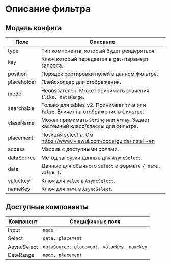 # Описание фильтра

## Модель конфига

| Поле        | Описание                                                                         |
| ----------- | -------------------------------------------------------------------------------- |
| type        | Тип компонента, который будет рендериться.                                       |
| key         | Ключ который передается в get-парамерт запроса.                                  |
| position    | Порядок сортировки полей в данном фильтре.                                       |
| placeholder | Плейсхолдер для отображения.                                                     |
| mode        | Необязателен. Может принимать значения: `ilike, dateRange`.                      |
| searchable  | Только для tables_v2. Принимает `true` или ` false`. Влияет на отображение в фильтре.|
| className   | Может примимать `String` или `Array`. Задает кастомный класс/классы для фильтра. |
| placement   | Позиция select'a. См https://www.iviewui.com/docs/guide/install-en               |
| access      | Массив с доступными ролями.                                                      |
| dataSource  | Метод загрузки данные для `AsyncSelect`.                                         |
| data        | Данные для обычного `Select` в формате `{ name, value }`.                        |
| valueKey    | Ключ для `value` в `AsyncSelect`.                                                |
| nameKey     | Ключ для `name` в `AsyncSelect`.                                                 |

## Доступные компоненты

| Компонент   | Спицифичные поля                           |
| ----------- | ------------------------------------------ |
| Input       | `mode`                                     |
| Select      | `data, placement`                          |
| AsyncSelect | `dataSource, placement, valueKey, nameKey` |
| DateRange   | `mode, placement`                          |
